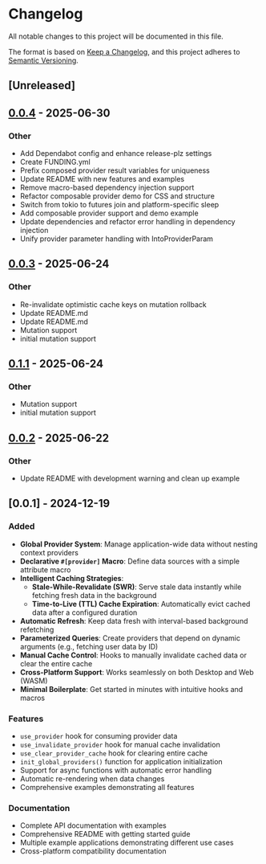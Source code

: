 # Changelog

All notable changes to this project will be documented in this file.

The format is based on [Keep a Changelog](https://keepachangelog.com/en/1.1.0/),
and this project adheres to [Semantic Versioning](https://semver.org/spec/v2.0.0.html).

## [Unreleased]

## [0.0.4](https://github.com/wheregmis/dioxus-provider/compare/dioxus-provider-v0.0.3...dioxus-provider-v0.0.4) - 2025-06-30

### <!-- 3 -->Other

- Add Dependabot config and enhance release-plz settings
- Create FUNDING.yml
- Prefix composed provider result variables for uniqueness
- Update README with new features and examples
- Remove macro-based dependency injection support
- Refactor composable provider demo for CSS and structure
- Switch from tokio to futures join and platform-specific sleep
- Add composable provider support and demo example
- Update dependencies and refactor error handling in dependency injection
- Unify provider parameter handling with IntoProviderParam

## [0.0.3](https://github.com/wheregmis/dioxus-provider/compare/dioxus-provider-v0.0.2...dioxus-provider-v0.0.3) - 2025-06-24

### Other

- Re-invalidate optimistic cache keys on mutation rollback
- Update README.md
- Update README.md
- Mutation support
- initial mutation support

## [0.1.1](https://github.com/wheregmis/dioxus-provider/compare/dioxus-provider-macros-v0.1.0...dioxus-provider-macros-v0.1.1) - 2025-06-24

### Other

- Mutation support
- initial mutation support

## [0.0.2](https://github.com/wheregmis/dioxus-provider/compare/dioxus-provider-v0.0.1...dioxus-provider-v0.0.2) - 2025-06-22

### Other

- Update README with development warning and clean up example

## [0.0.1] - 2024-12-19

### Added
- **Global Provider System**: Manage application-wide data without nesting context providers
- **Declarative `#[provider]` Macro**: Define data sources with a simple attribute macro
- **Intelligent Caching Strategies**:
  - **Stale-While-Revalidate (SWR)**: Serve stale data instantly while fetching fresh data in the background
  - **Time-to-Live (TTL) Cache Expiration**: Automatically evict cached data after a configured duration
- **Automatic Refresh**: Keep data fresh with interval-based background refetching
- **Parameterized Queries**: Create providers that depend on dynamic arguments (e.g., fetching user data by ID)
- **Manual Cache Control**: Hooks to manually invalidate cached data or clear the entire cache
- **Cross-Platform Support**: Works seamlessly on both Desktop and Web (WASM)
- **Minimal Boilerplate**: Get started in minutes with intuitive hooks and macros

### Features
- `use_provider` hook for consuming provider data
- `use_invalidate_provider` hook for manual cache invalidation
- `use_clear_provider_cache` hook for clearing entire cache
- `init_global_providers()` function for application initialization
- Support for async functions with automatic error handling
- Automatic re-rendering when data changes
- Comprehensive examples demonstrating all features

### Documentation
- Complete API documentation with examples
- Comprehensive README with getting started guide
- Multiple example applications demonstrating different use cases
- Cross-platform compatibility documentation